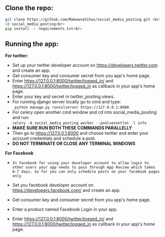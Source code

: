 ## Clone the repo:<br>
  ```bash
  git clone https://github.com/MakwanaVihas/social_media_posting.git <br>
  cd social_media_posting<br>
  pip install -r requirements.txt<br>
  ```

## Running the app:<br>
**For twitter:**<br>
   -  Set up your twitter developer account on https://developers.twitter.com and create an app.<br>
   -  Get consumer key and consumer secret from you app's home page.<br>
   -  Enter https://127.0.0.1:8000/twitter/logged_in/ and https://127.0.0.1:8000/twitter/logged_in as callback in your app's home page. <br>
   -  Enter your key and secret in twitter_posting.views.<br>
   -  For running django server locally go to cmd and type:<br>
          ``` python manage.py runsslserver https://127.0.0.1:8000```<br> 
   -  For celery open another cmd window and cd into social_media_posting and run:<br>
          ```
          celery -A social_media_posting worker --pool=eventlet -l info
          ```<br>
   - **MAKE SURE RUN BOTH THESE COMMANDS PARALLELLY**<br>
   -  Then go to https://127.0.0.1:8000 and choose twitter and enter your account credentials and schedule a post.
   -  **DO NOT TERMINATE OR CLOSE ANY TERMINAL WINDOWS**
  
**For Facebook**
   - ```In facebook for using your developer account to allow login to other users your app needs to pass through App Review which takes 6-7 days. So for you can only schedule posts on your facebook pages only```
   
   -  Set you facebook developer account on https://developers.facebook.com/ and create an app.<br>
   -  Get consumer key and consumer secret from you app's home page.<br>
   -  Enter a product named Facebook Login in your app.
   -  Enter https://127.0.0.1:8000/twitter/logged_in/ and https://127.0.0.1:8000/twitter/logged_in as callback in your app's home page. <br>   
      
